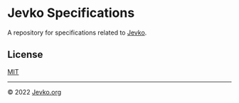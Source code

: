 # Jevko Specifications

A repository for specifications related to [Jevko](https://jevko.org).

## License

[MIT](LICENSE)

***

© 2022 [Jevko.org](https://jevko.org)